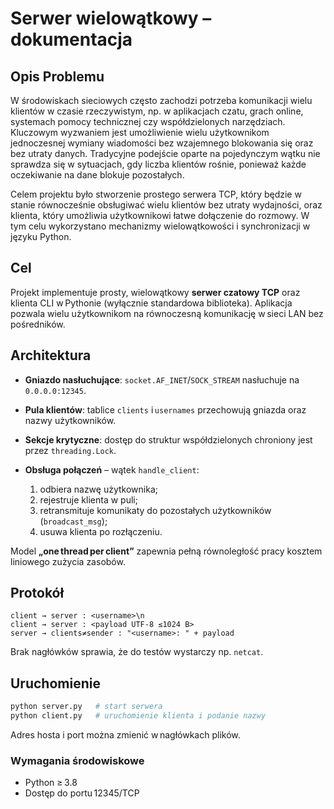 # Serwer wielowątkowy – dokumentacja


## Opis Problemu
W środowiskach sieciowych często zachodzi potrzeba komunikacji wielu klientów w czasie rzeczywistym, np. w aplikacjach czatu, grach online, systemach pomocy technicznej czy współdzielonych narzędziach. Kluczowym wyzwaniem jest umożliwienie wielu użytkownikom jednoczesnej wymiany wiadomości bez wzajemnego blokowania się oraz bez utraty danych. Tradycyjne podejście oparte na pojedynczym wątku nie sprawdza się w sytuacjach, gdy liczba klientów rośnie, ponieważ każde oczekiwanie na dane blokuje pozostałych.

Celem projektu było stworzenie prostego serwera TCP, który będzie w stanie równocześnie obsługiwać wielu klientów bez utraty wydajności, oraz klienta, który umożliwia użytkownikowi łatwe dołączenie do rozmowy. W tym celu wykorzystano mechanizmy wielowątkowości i synchronizacji w języku Python.

## Cel

Projekt implementuje prosty, wielowątkowy **serwer czatowy TCP** oraz klienta CLI w Pythonie (wyłącznie standardowa biblioteka). Aplikacja pozwala wielu użytkownikom na równoczesną komunikację w sieci LAN bez pośredników.

## Architektura

* **Gniazdo nasłuchujące**: `socket.AF_INET`/`SOCK_STREAM` nasłuchuje na `0.0.0.0:12345`.
* **Pula klientów**: tablice `clients` i `usernames` przechowują gniazda oraz nazwy użytkowników.
* **Sekcje krytyczne**: dostęp do struktur współdzielonych chroniony jest przez `threading.Lock`.
* **Obsługa połączeń** – wątek `handle_client`:

  1. odbiera nazwę użytkownika;
  2. rejestruje klienta w puli;
  3. retransmituje komunikaty do pozostałych użytkowników (`broadcast_msg`);
  4. usuwa klienta po rozłączeniu.

Model **„one thread per client”** zapewnia pełną równoległość pracy kosztem liniowego zużycia zasobów.

## Protokół

```
client → server : <username>\n
client → server : <payload UTF‑8 ≤1024 B>
server → clients≠sender : "<username>: " + payload
```

Brak nagłówków sprawia, że do testów wystarczy np. `netcat`.

## Uruchomienie

```bash
python server.py   # start serwera
python client.py   # uruchomienie klienta i podanie nazwy
```

Adres hosta i port można zmienić w nagłówkach plików.

### Wymagania środowiskowe

* Python ≥ 3.8
* Dostęp do portu 12345/TCP


